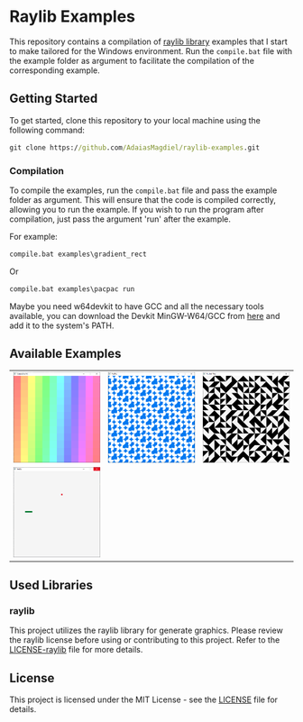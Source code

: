 # Raylib Examples

This repository contains a compilation of [raylib library](https://github.com/raysan5/raylib) examples that I start to make tailored for the Windows environment. Run the `compile.bat` file with the example folder as argument to facilitate the compilation of the corresponding example.

## Getting Started

To get started, clone this repository to your local machine using the following command:

```cmd
git clone https://github.com/AdaiasMagdiel/raylib-examples.git
```

### Compilation

To compile the examples, run the `compile.bat` file and pass the example folder as argument. This will ensure that the code is compiled correctly, allowing you to run the example. If you wish to run the program after compilation, just pass the argument 'run' after the example.

For example:

```cmd
compile.bat examples\gradient_rect
```

Or

```cmd
compile.bat examples\pacpac run
```

Maybe you need w64devkit to have GCC and all the necessary tools available, you can download the Devkit MinGW-W64/GCC from [here](https://github.com/skeeto/w64devkit/) and add it to the system's PATH.

## Available Examples

<table>
  <tr>
    <td>
      <a href="./examples/gradient_rect/main.c">
        <img src="./examples/gradient_rect/image.png" alt="Test with rects and colors" title="Test with rects and colors">
      </a>
    </td>
    <td>
      <a href="./examples/pacpac/main.c">
        <img src="./examples/pacpac/image.png" alt="A lot of Pacpac (not Pacma*) spinning" title="A lot of Pacpac (not Pacma*) spinning">
      </a>
    </td>
    <td>
      <a href="./examples/truchet_tiles/main.c">
        <img src="./examples/truchet_tiles/image.png" alt="Truchet tiles made with triangles" title="Truchet tiles made with triangles">
      </a>
    </td>
  </tr>

  <tr>
    <td>
      <a href="./examples/snake/main.c">
        <img src="./examples/snake/image.png" alt="A simple snake game with a few bugs" title="A simple snake game with a few bugs">
      </a>
    </td>
  </tr>
</table>

## Used Libraries

### raylib

This project utilizes the raylib library for generate graphics. Please review the raylib license before using or contributing to this project. Refer to the [LICENSE-raylib](raylib/LICENSE-raylib) file for more details.

## License

This project is licensed under the MIT License - see the [LICENSE](LICENSE) file for details.
